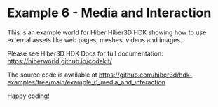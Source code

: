 # Example 6 - Media and Interaction

This is an example world for Hiber Hiber3D HDK showing how to use external assets like web pages, meshes, videos and images.

Please see Hiber3D HDK Docs for full documentation:
https://hiberworld.github.io/codekit/

The source code is available at
https://github.com/hiber3d/hdk-examples/tree/main/example_6_media_and_interaction

Happy coding!
